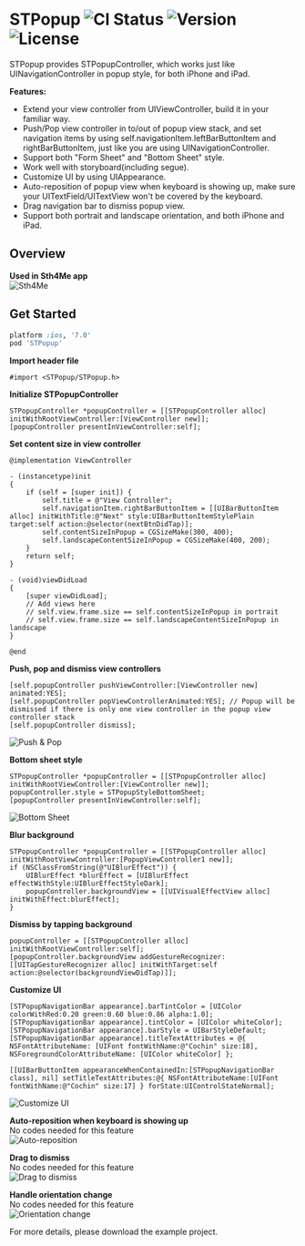 # STPopup ![CI Status](https://img.shields.io/travis/kevin0571/STPopup.svg?style=flat) ![Version](http://img.shields.io/cocoapods/v/STPopup.svg?style=flag) ![License](https://img.shields.io/cocoapods/l/STPopup.svg?style=flag)
STPopup provides STPopupController, which works just like UINavigationController in popup style, for both iPhone and iPad.

**Features:**
- Extend your view controller from UIViewController, build it in your familiar way.
- Push/Pop view controller in to/out of popup view stack, and set navigation items by using self.navigationItem.leftBarButtonItem and rightBarButtonItem, just like you are using UINavigationController.
- Support both "Form Sheet" and "Bottom Sheet" style.
- Work well with storyboard(including segue).
- Customize UI by using UIAppearance.
- Auto-reposition of popup view when keyboard is showing up, make sure your UITextField/UITextView won't be covered by the keyboard.
- Drag navigation bar to dismiss popup view.
- Support both portrait and landscape orientation, and both iPhone and iPad.

## Overview
**Used in Sth4Me app**  
![Sth4Me](https://cloud.githubusercontent.com/assets/1491282/9857827/8fa0125e-5b4f-11e5-9c0d-ff955c007360.gif)

## Get Started
```ruby
platform :ios, '7.0'
pod 'STPopup'
```
**Import header file**
```objc
#import <STPopup/STPopup.h>
```

**Initialize STPopupController**
```objc
STPopupController *popupController = [[STPopupController alloc] initWithRootViewController:[ViewController new]];
[popupController presentInViewController:self];
```

**Set content size in view controller**
```objc
@implementation ViewController

- (instancetype)init
{
    if (self = [super init]) {
        self.title = @"View Controller";
        self.navigationItem.rightBarButtonItem = [[UIBarButtonItem alloc] initWithTitle:@"Next" style:UIBarButtonItemStylePlain target:self action:@selector(nextBtnDidTap)];
        self.contentSizeInPopup = CGSizeMake(300, 400);
        self.landscapeContentSizeInPopup = CGSizeMake(400, 200);
    }
    return self;
}

- (void)viewDidLoad
{
    [super viewDidLoad];
    // Add views here
    // self.view.frame.size == self.contentSizeInPopup in portrait
    // self.view.frame.size == self.landscapeContentSizeInPopup in landscape
}

@end
```

**Push, pop and dismiss view controllers**  
```objc
[self.popupController pushViewController:[ViewController new] animated:YES];
[self.popupController popViewControllerAnimated:YES]; // Popup will be dismissed if there is only one view controller in the popup view controller stack
[self.popupController dismiss];
```
![Push & Pop](https://cloud.githubusercontent.com/assets/1491282/9857915/0d4ab3ee-5b50-11e5-81bc-8fbae3ad8c06.gif)

**Bottom sheet style**
```objc
STPopupController *popupController = [[STPopupController alloc] initWithRootViewController:[ViewController new]];
popupController.style = STPopupStyleBottomSheet;
[popupController presentInViewController:self];
```
![Bottom Sheet](https://cloud.githubusercontent.com/assets/1491282/10417963/7649f356-7080-11e5-8f3c-0cb817b8353e.gif)

**Blur background**
```objc
STPopupController *popupController = [[STPopupController alloc] initWithRootViewController:[PopupViewController1 new]];
if (NSClassFromString(@"UIBlurEffect")) {
    UIBlurEffect *blurEffect = [UIBlurEffect effectWithStyle:UIBlurEffectStyleDark];
    popupController.backgroundView = [[UIVisualEffectView alloc] initWithEffect:blurEffect];
}
```

**Dismiss by tapping background**
```objc
popupController = [[STPopupController alloc] initWithRootViewController:self];
[popupController.backgroundView addGestureRecognizer:[[UITapGestureRecognizer alloc] initWithTarget:self action:@selector(backgroundViewDidTap)]];
```

**Customize UI**
```objc
[STPopupNavigationBar appearance].barTintColor = [UIColor colorWithRed:0.20 green:0.60 blue:0.86 alpha:1.0];
[STPopupNavigationBar appearance].tintColor = [UIColor whiteColor];
[STPopupNavigationBar appearance].barStyle = UIBarStyleDefault;
[STPopupNavigationBar appearance].titleTextAttributes = @{ NSFontAttributeName: [UIFont fontWithName:@"Cochin" size:18], NSForegroundColorAttributeName: [UIColor whiteColor] };
    
[[UIBarButtonItem appearanceWhenContainedIn:[STPopupNavigationBar class], nil] setTitleTextAttributes:@{ NSFontAttributeName:[UIFont fontWithName:@"Cochin" size:17] } forState:UIControlStateNormal];
```
![Customize UI](https://cloud.githubusercontent.com/assets/1491282/9911306/0f6db056-5cd4-11e5-9329-33b0cf02e1b0.png)

**Auto-reposition when keyboard is showing up**  
No codes needed for this feature  
![Auto-reposition](https://cloud.githubusercontent.com/assets/1491282/9858277/5b29b130-5b52-11e5-9569-7560a0853493.gif)

**Drag to dismiss**  
No codes needed for this feature  
![Drag to dismiss](https://cloud.githubusercontent.com/assets/1491282/9858334/b103fc96-5b52-11e5-9c3f-517367ed9386.gif)

**Handle orientation change**  
No codes needed for this feature  
![Orientation change](https://cloud.githubusercontent.com/assets/1491282/9858372/e6538880-5b52-11e5-8882-8705588606ba.gif)

For more details, please download the example project.
